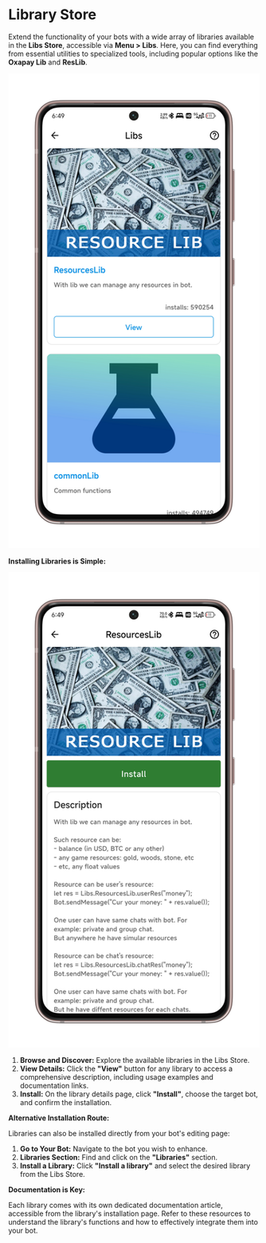 # Library Store


Extend the functionality of your bots with a wide array of libraries available in the **Libs Store**, accessible via **Menu > Libs**.  Here, you can find everything from essential utilities to specialized tools, including popular options like the **Oxapay Lib** and **ResLib**.

![Libs Store Screenshot](/.gitbook/assets/libs.png)

**Installing Libraries is Simple:**

![Libs Store Screenshot](/.gitbook/assets/lib-install.png)

1. **Browse and Discover:** Explore the available libraries in the Libs Store. 
2. **View Details:** Click the **"View"** button for any library to access a comprehensive description, including usage examples and documentation links.
3. **Install:** On the library details page, click **"Install"**, choose the target bot, and confirm the installation.

**Alternative Installation Route:**

Libraries can also be installed directly from your bot's editing page:

1. **Go to Your Bot:** Navigate to the bot you wish to enhance.
2. **Libraries Section:** Find and click on the **"Libraries"** section.
3. **Install a Library:** Click **"Install a library"** and select the desired library from the Libs Store.

**Documentation is Key:**

Each library comes with its own dedicated documentation article, accessible from the library's installation page.  Refer to these resources to understand the library's functions and how to effectively integrate them into your bot.

